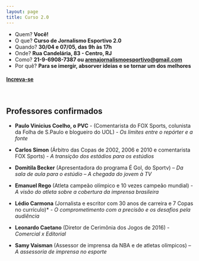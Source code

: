 ```yaml
---
layout: page
title: Curso 2.0
---
```


* Quem? **Você!**
* O que? **Curso de Jornalismo Esportivo 2.0**
* Quando? **30/04 e 07/05, das 9h às 17h**
* Onde? **Rua Candelária, 83 - Centro, RJ**
* Como? **21-9-6908-7387 ou [arenajornalismoesportivo@gmail.com](mailto:arenajornalismoesportivo@gmail.com)**
* Por quê? **Para se imergir, absorver ideias e se tornar um dos melhores**

#### [Increva-se](inscrições.html)
<br>

## Professores confirmados

* **Paulo Vinicius Coelho, o PVC** - (Comentarista do FOX Sports, colunista da Folha de S.Paulo e blogueiro do UOL) - *Os limites entre o repórter e a fonte*

* **Carlos Simon** (Árbitro das Copas de 2002, 2006 e 2010 e comentarista FOX Sports) - *A transição dos estádios para os estúdios*

* **Domitila Becker** (Apresentadora do programa É Gol, do Sportv) – *Da sala de aula para o estúdio – A chegada do jovem à TV*

* **Emanuel Rego** (Atleta campeão olímpico e 10 vezes campeão mundial) - *A visão do atleta sobre a cobertura da imprensa brasileira*

* **Lédio Carmona** (Jornalista e escritor com 30 anos de carreira e 7 Copas no currículo)* - *O comprometimento com a precisão e os desafios pela audiência*

* **Leonardo Caetano** (Diretor de Cerimônia dos Jogos de 2016) - *Comercial x Editorial*

* **Samy Vaisman** (Assessor de imprensa da NBA e de atletas olímpicos) – *A assessoria de imprensa no esporte*
